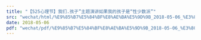 ```yaml
---
title: "【525心理节】我们.孩子”主题演讲如果我的孩子是“性少数派”"
src: "wechat/html/%E9%85%B7%E5%84%BF%E8%AE%BA%E5%9D%9B_2018-05-06_%E3%80%90525%E5%BF%83%E7%90%86%E8%8A%82%E3%80%91%E6%88%91%E4%BB%AC.%E5%AD%A9%E5%AD%90%E2%80%9D%E4%B8%BB%E9%A2%98%E6%BC%94%E8%AE%B2%E5%A6%82%E6%9E%9C%E6%88%91%E7%9A%84%E5%AD%A9%E5%AD%90%E6%98%AF%E2%80%9C%E6%80%A7%E5%B0%91%E6%95%B0%E6%B4%BE%E2%80%9D.html"
date: 2018-05-06
pdf: "wechat/pdf/%E9%85%B7%E5%84%BF%E8%AE%BA%E5%9D%9B_2018-05-06_%E3%80%90525%E5%BF%83%E7%90%86%E8%8A%82%E3%80%91%E6%88%91%E4%BB%AC.%E5%AD%A9%E5%AD%90%E2%80%9D%E4%B8%BB%E9%A2%98%E6%BC%94%E8%AE%B2%E5%A6%82%E6%9E%9C%E6%88%91%E7%9A%84%E5%AD%A9%E5%AD%90%E6%98%AF%E2%80%9C%E6%80%A7%E5%B0%91%E6%95%B0%E6%B4%BE%E2%80%9D.pdf"
---
```

